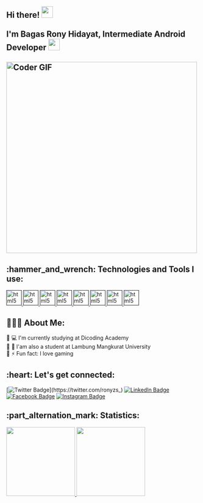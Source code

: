 <h2 align="left">
 <abc>
  Hi there! <img src="https://user-images.githubusercontent.com/42378118/110234147-e3259600-7f4e-11eb-95be-0c4047144dea.gif" width="30"><br>
  <br> I'm Bagas Rony Hidayat, Intermediate Android Developer <img src="https://www.vectorlogo.zone/logos/android/android-tile.svg" width="30">
  <br>
  <br>
    <img src="https://c.tenor.com/2uyENRmiUt0AAAAC/coding.gif" alt="Coder GIF" width="500">
 </abc>
</h2> 
<h2 align="left">:hammer_and_wrench: Technologies and Tools I use:</h2>
<p align="left">
    <a href="" target="_blank"> <img src="https://uxwing.com/wp-content/themes/uxwing/download/10-brands-and-social-media/dart-programming-language.svg" alt="html5" width="40" height="40"/> </a>
  <a href="" target="_blank"> <img src="https://cdn.worldvectorlogo.com/logos/flutter.svg" alt="html5" width="40" height="40"/> </a>
  <a href="" target="_blank"> <img src="https://symbols.getvecta.com/stencil_82/56_gradle-icon.ca9d609aeb.svg" alt="html5" width="40" height="40"/> </a>
  <a href="" target="_blank"> <img src="https://upload.wikimedia.org/wikipedia/commons/9/95/Android_Studio_Icon_3.6.svg" alt="html5" width="40" height="40"/> </a>
  <a href="" target="_blank"> <img src="https://cdn.worldvectorlogo.com/logos/firebase-1.svg" alt="html5" width="40" height="40"/> </a>
  <a href="" target="_blank"> <img src="https://upload.wikimedia.org/wikipedia/commons/6/61/HTML5_logo_and_wordmark.svg" alt="html5" width="40" height="40"/> </a>
  <a href="" target="_blank"> <img src="https://upload.wikimedia.org/wikipedia/commons/2/27/PHP-logo.svg" alt="html5" width="40" height="40"/> </a>
  <a href="" target="_blank"> <img src="https://www.svgrepo.com/show/303388/java-4-logo.svg" alt="html5" width="40" height="40"/> </a>
    </p>

<h2 align="left">👨🏻‍💻 About Me:</h2>

:small_blue_diamond: :computer: I'm currently studying at Dicoding Academy<br>
:small_blue_diamond: :school: I'am also a student at Lambung Mangkurat University<br>
:small_blue_diamond: :zap: Fun fact: I love gaming<br>

<h2 align="left">:heart: Let's get connected:</h2>

[![Twitter Badge](https://img.shields.io/twitter/url?color=blue&label=ronyzs_&logo=twitter&style=for-the-badge&url=https%3A%2F%2Ftwitter.com%2Fronyzs_)](https://twitter.com/ronyzs_) 
[![LinkedIn Badge](https://img.shields.io/twitter/url?label=Bagas%20Rony%20Hidayat&logo=Linkedin&style=for-the-badge&url=https%3A%2F%2Fwww.linkedin.com%2Fin%2Fbagas-rony-hidayat-179254231%2F)](https://www.linkedin.com/in/bagasrh/) 
[![Facebook Badge](https://img.shields.io/twitter/url?label=Bagas%20Rony%20Hidayat&logo=facebook&style=for-the-badge&url=https%3A%2F%2Fwww.facebook.com%2Fbagasronyhidayat)](https://www.facebook.com/bagasronyhidayat) 
[![Instagram Badge](https://img.shields.io/twitter/url?label=ronyzs_&logo=instagram&style=for-the-badge&url=https%3A%2F%2Fwww.facebook.com%2Fbagasronyhidayat)](https://www.instagram.com/ronyzs_/)

<h2 align="left">:part_alternation_mark: Statistics:</h2>

<a href="https://github.com/Ronyzs">
  <img height="180em" src="https://github-readme-stats-eight-theta.vercel.app/api?username=Ronyzs&show_icons=true&theme=algolia&include_all_commits=true&count_private=true"/>
  <img height="180em" src="https://github-readme-stats-eight-theta.vercel.app/api/top-langs/?username=Ronyzs&layout=compact&langs_count=100&theme=algolia"/>
</a>
</p>

